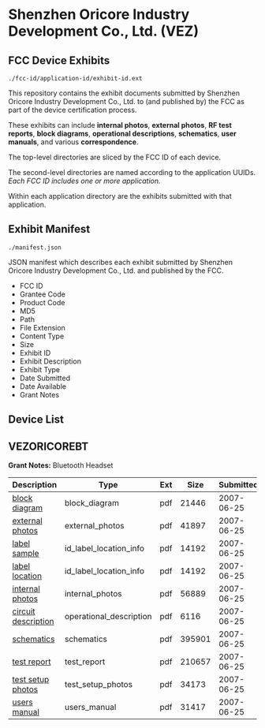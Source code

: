 # Shenzhen Oricore Industry Development Co., Ltd. (VEZ)
## FCC Device Exhibits

```
./fcc-id/application-id/exhibit-id.ext
```

This repository contains the exhibit documents submitted by Shenzhen Oricore Industry Development Co., Ltd. to (and published by) the FCC as part of the device certification process.

These exhibits can include **internal photos**, **external photos**, **RF test reports**, **block diagrams**, **operational descriptions**, **schematics**, **user manuals**, and various **correspondence**.

The top-level directories are sliced by the FCC ID of each device.

The second-level directories are named according to the application UUIDs. *Each FCC ID includes one or more application.*

Within each application directory are the exhibits submitted with that application. 

## Exhibit Manifest

```
./manifest.json
```

JSON manifest which describes each exhibit submitted by Shenzhen Oricore Industry Development Co., Ltd. and published by the FCC.

- FCC ID
- Grantee Code
- Product Code
- MD5
- Path
- File Extension
- Content Type
- Size
- Exhibit ID
- Exhibit Description
- Exhibit Type
- Date Submitted
- Date Available
- Grant Notes

## Device List
## VEZORICOREBT
**Grant Notes:** Bluetooth Headset

| Description | Type | Ext | Size | Submitted | Available |
| ----------- | ---- | --- | ---- | --------- | --------- |
| [block diagram](VEZORICOREBT/22a410f969ef36e34e5879aadda1e87d/807412.pdf) | block_diagram | pdf | 21446 | 2007-06-25 | 2007-06-25 |
| [external photos](VEZORICOREBT/22a410f969ef36e34e5879aadda1e87d/807414.pdf) | external_photos | pdf | 41897 | 2007-06-25 | 2007-06-25 |
| [label sample](VEZORICOREBT/22a410f969ef36e34e5879aadda1e87d/807415.pdf) | id_label_location_info | pdf | 14192 | 2007-06-25 | 2007-06-25 |
| [label location](VEZORICOREBT/22a410f969ef36e34e5879aadda1e87d/807415.pdf) | id_label_location_info | pdf | 14192 | 2007-06-25 | 2007-06-25 |
| [internal photos](VEZORICOREBT/22a410f969ef36e34e5879aadda1e87d/807417.pdf) | internal_photos | pdf | 56889 | 2007-06-25 | 2007-06-25 |
| [circuit description](VEZORICOREBT/22a410f969ef36e34e5879aadda1e87d/807413.pdf) | operational_description | pdf | 6116 | 2007-06-25 | 2007-06-25 |
| [schematics](VEZORICOREBT/22a410f969ef36e34e5879aadda1e87d/807418.pdf) | schematics | pdf | 395901 | 2007-06-25 | 2007-06-25 |
| [test report](VEZORICOREBT/22a410f969ef36e34e5879aadda1e87d/807419.pdf) | test_report | pdf | 210657 | 2007-06-25 | 2007-06-25 |
| [test setup photos](VEZORICOREBT/22a410f969ef36e34e5879aadda1e87d/807420.pdf) | test_setup_photos | pdf | 34173 | 2007-06-25 | 2007-06-25 |
| [users manual](VEZORICOREBT/22a410f969ef36e34e5879aadda1e87d/807421.pdf) | users_manual | pdf | 31417 | 2007-06-25 | 2007-06-25 |
